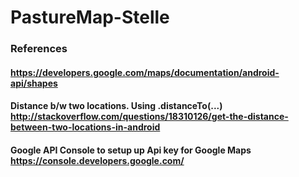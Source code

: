 # PastureMap-Stelle

### References
#### https://developers.google.com/maps/documentation/android-api/shapes
#### Distance b/w two locations. Using .distanceTo(...) http://stackoverflow.com/questions/18310126/get-the-distance-between-two-locations-in-android
#### Google API Console to setup up Api key for Google Maps https://console.developers.google.com/
